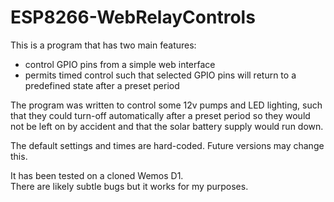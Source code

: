 # ESP8266-WebRelayControls

This is a program that has two main features:

* control GPIO pins from a simple web interface
* permits timed control such that selected GPIO pins will return to a predefined state after a preset period

The program was written to control some 12v pumps and LED lighting, such that they could turn-off automatically after a preset period so they would not be left on by accident and that the solar battery supply would run down.

The default settings and times are hard-coded. Future versions may change this.

It has been tested on a cloned Wemos D1.  
There are likely subtle bugs but it works for my purposes.
